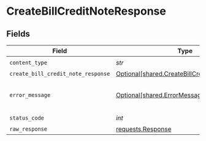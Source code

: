 # CreateBillCreditNoteResponse


## Fields

| Field                                                                                                | Type                                                                                                 | Required                                                                                             | Description                                                                                          |
| ---------------------------------------------------------------------------------------------------- | ---------------------------------------------------------------------------------------------------- | ---------------------------------------------------------------------------------------------------- | ---------------------------------------------------------------------------------------------------- |
| `content_type`                                                                                       | *str*                                                                                                | :heavy_check_mark:                                                                                   | N/A                                                                                                  |
| `create_bill_credit_note_response`                                                                   | [Optional[shared.CreateBillCreditNoteResponse]](../../models/shared/createbillcreditnoteresponse.md) | :heavy_minus_sign:                                                                                   | Success                                                                                              |
| `error_message`                                                                                      | [Optional[shared.ErrorMessage]](../../models/shared/errormessage.md)                                 | :heavy_minus_sign:                                                                                   | The request made is not valid.                                                                       |
| `status_code`                                                                                        | *int*                                                                                                | :heavy_check_mark:                                                                                   | N/A                                                                                                  |
| `raw_response`                                                                                       | [requests.Response](https://requests.readthedocs.io/en/latest/api/#requests.Response)                | :heavy_minus_sign:                                                                                   | N/A                                                                                                  |